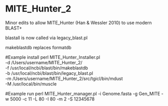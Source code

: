 # MITE_Hunter_2
Minor edits to allow MITE_Hunter (Han &amp; Wessler 2010) to use modern BLAST+

blastall is now called via legacy_blast.pl

makeblastdb replaces formatdb

#Example install
perl MITE_Hunter_Installer.pl \
-d /Users/username/MITE_Hunter_2/ \
-f /usr/local/ncbi/blast/bin/makeblastdb \
-b /usr/local/ncbi/blast/bin/legacy_blast.pl \
-m /Users/username/MITE_Hunter_2/src/tgicl/bin/mdust \
-M /usr/local/bin/muscle

#Example run
perl MITE_Hunter_manager.pl -i Genome.fasta -g Gen_MITE -w 5000 -c 11 -L 80 -I 80 -m 2 -S 12345678